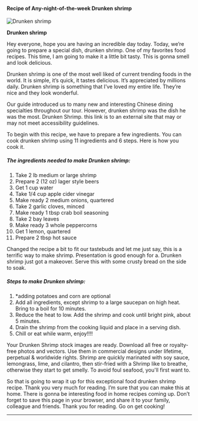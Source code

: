            

#### Recipe of Any-night-of-the-week Drunken shrimp

![Drunken shrimp](https://img-global.cpcdn.com/recipes/5051620598480896/751x532cq70/drunken-shrimp-recipe-main-photo.jpg)

**Drunken shrimp**

Hey everyone, hope you are having an incredible day today. Today, we’re going to prepare a special dish, drunken shrimp. One of my favorites food recipes. This time, I am going to make it a little bit tasty. This is gonna smell and look delicious.

Drunken shrimp is one of the most well liked of current trending foods in the world. It is simple, it’s quick, it tastes delicious. It’s appreciated by millions daily. Drunken shrimp is something that I’ve loved my entire life. They’re nice and they look wonderful.

Our guide introduced us to many new and interesting Chinese dining specialties throughout our tour. However, drunken shrimp was the dish he was the most. Drunken Shrimp. this link is to an external site that may or may not meet accessibility guidelines.

To begin with this recipe, we have to prepare a few ingredients. You can cook drunken shrimp using 11 ingredients and 6 steps. Here is how you cook it.

##### The ingredients needed to make Drunken shrimp:

1.  Take 2 lb medium or large shrimp
2.  Prepare 2 (12 oz) lager style beers
3.  Get 1 cup water
4.  Take 1/4 cup apple cider vinegar
5.  Make ready 2 medium onions, quartered
6.  Take 2 garlic cloves, minced
7.  Make ready 1 tbsp crab boil seasoning
8.  Take 2 bay leaves
9.  Make ready 3 whole peppercorns
10.  Get 1 lemon, quartered
11.  Prepare 2 tbsp hot sauce

Changed the recipe a bit to fit our tastebuds and let me just say, this is a terrific way to make shrimp. Presentation is good enough for a. Drunken shrimp just got a makeover. Serve this with some crusty bread on the side to soak.

##### Steps to make Drunken shrimp:

1.  \*adding potatoes and corn are optional
2.  Add all ingredients, except shrimp to a large saucepan on high heat. Bring to a boil for 10 minutes.
3.  Reduce the heat to low. Add the shrimp and cook until bright pink, about 5 minutes.
4.  Drain the shrimp from the cooking liquid and place in a serving dish.
5.  Chill or eat while warm, enjoy!!!!

Your Drunken Shrimp stock images are ready. Download all free or royalty-free photos and vectors. Use them in commercial designs under lifetime, perpetual & worldwide rights. Shrimp are quickly marinated with soy sauce, lemongrass, lime, and cilantro, then stir-fried with a Shrimp like to breathe, otherwise they start to get smelly. To avoid foul seafood, you'll first want to.

So that is going to wrap it up for this exceptional food drunken shrimp recipe. Thank you very much for reading. I’m sure that you can make this at home. There is gonna be interesting food in home recipes coming up. Don’t forget to save this page in your browser, and share it to your family, colleague and friends. Thank you for reading. Go on get cooking!

* * *